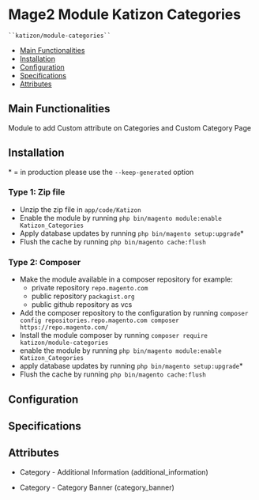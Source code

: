 # Mage2 Module Katizon Categories

    ``katizon/module-categories``

 - [Main Functionalities](#markdown-header-main-functionalities)
 - [Installation](#markdown-header-installation)
 - [Configuration](#markdown-header-configuration)
 - [Specifications](#markdown-header-specifications)
 - [Attributes](#markdown-header-attributes)


## Main Functionalities
Module to add Custom attribute on Categories  and Custom Category Page

## Installation
\* = in production please use the `--keep-generated` option

### Type 1: Zip file

 - Unzip the zip file in `app/code/Katizon`
 - Enable the module by running `php bin/magento module:enable Katizon_Categories`
 - Apply database updates by running `php bin/magento setup:upgrade`\*
 - Flush the cache by running `php bin/magento cache:flush`

### Type 2: Composer

 - Make the module available in a composer repository for example:
    - private repository `repo.magento.com`
    - public repository `packagist.org`
    - public github repository as vcs
 - Add the composer repository to the configuration by running `composer config repositories.repo.magento.com composer https://repo.magento.com/`
 - Install the module composer by running `composer require katizon/module-categories`
 - enable the module by running `php bin/magento module:enable Katizon_Categories`
 - apply database updates by running `php bin/magento setup:upgrade`\*
 - Flush the cache by running `php bin/magento cache:flush`


## Configuration




## Specifications




## Attributes

 - Category - Additional Information (additional_information)

 - Category - Category Banner (category_banner)

